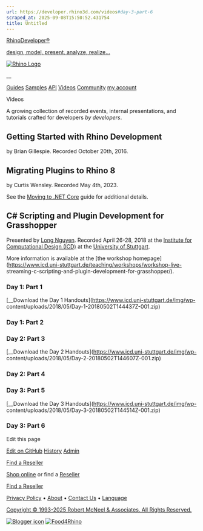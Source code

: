 ```yaml
---
url: https://developer.rhino3d.com/videos#day-3-part-6
scraped_at: 2025-09-08T15:50:52.431754
title: Untitled
---
```


[RhinoDeveloper®](/)

[design, model, present, analyze, realize...](/)

[![Rhino Logo](https://developer.rhino3d.com/images/rhinodevlogo.png)](/)

__

[Guides](https://developer.rhino3d.com/guides)
[Samples](https://developer.rhino3d.com/samples)
[API](https://developer.rhino3d.com/api)
[Videos](https://developer.rhino3d.com/videos)
[Community](https://discourse.mcneel.com/c/rhino-developer) [my account
](https://www.rhino3d.com/my-account/ "Manage your account, licenses, and
teams")

Videos

A growing collection of recorded events, internal presentations, and tutorials
crafted for developers _by developers_.

## Getting Started with Rhino Development

by Brian Gillespie. Recorded October 20th, 2016.

  

## Migrating Plugins to Rhino 8

by Curtis Wensley. Recorded May 4th, 2023.

  

See the [Moving to .NET
Core](https://developer.rhino3d.com/guides/rhinocommon/moving-to-dotnet-core/)
guide for additional details.

  

## C# Scripting and Plugin Development for Grasshopper

Presented by [Long Nguyen](https://discourse.mcneel.com/u/longnguyen).
Recorded April 26-28, 2018 at the [Institute for Computational Design
(ICD)](http://icd.uni-stuttgart.de/) at the [University of
Stuttgart](https://www.uni-stuttgart.de/).

More information is available at the [the workshop
homepage](https://www.icd.uni-stuttgart.de/teaching/workshops/workshop-live-
streaming-c-scripting-and-plugin-development-for-grasshopper/).

### Day 1: Part 1

[__Download the Day 1 Handouts](https://www.icd.uni-stuttgart.de/img/wp-
content/uploads/2018/05/Day-1-20180502T144437Z-001.zip)

### Day 1: Part 2

### Day 2: Part 3

[__Download the Day 2 Handouts](https://www.icd.uni-stuttgart.de/img/wp-
content/uploads/2018/05/Day-2-20180502T144607Z-001.zip)

### Day 2: Part 4

### Day 3: Part 5

[__Download the Day 3 Handouts](https://www.icd.uni-stuttgart.de/img/wp-
content/uploads/2018/05/Day-3-20180502T144514Z-001.zip)

### Day 3: Part 6

Edit this page

[ Edit on
GitHub](https://github.com/mcneel/developer.rhino3d.com/edit/master/content/en/videos/_index.md)
[
History](https://github.com/mcneel/developer.rhino3d.com/commits/master/content/en/videos/_index.md)
[ Admin](https://developer.rhino3d.com/admin)

[Find a Reseller](https://www.rhino3d.com/sales)

[Shop online](https://www.rhino3d.com/store) or find a
[Reseller](https://www.rhino3d.com/sales)

[Find a Reseller](https://www.rhino3d.com/sales)

[Privacy Policy](https://www.rhino3d.com/privacy) •
[About](https://www.rhino3d.com/mcneel/about) • [Contact
Us](https://www.rhino3d.com/mcneel/contact) • [
Language](https://www.rhino3d.com/language "Change to a different region or
language")

[Copyright © 1993-2025 Robert McNeel & Associates. All Rights
Reserved.](https://www.rhino3d.com/mcneel/about)

[](https://www.facebook.com/McNeelRhinoceros/)
[](https://twitter.com/bobmcneel) [](https://www.linkedin.com/groups/75313/)
[](https://www.youtube.com/user/RhinoGuide/videos) [](https://vimeo.com/rhino)
[![Blogger
icon](https://developer.rhino3d.com/images/blogger.svg)](http://blog.rhino3d.com/)
[![Food4Rhino](https://developer.rhino3d.com/images/f4r_icon_01.svg)](https://www.food4rhino.com)

